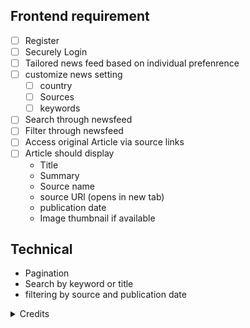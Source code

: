 ## Frontend requirement

- [ ] Register
- [ ] Securely Login
- [ ] Tailored news feed based on individual prefenrence
- [ ] customize news setting
  - [ ] country
  - [ ] Sources
  - [ ] keywords
- [ ] Search through newsfeed
- [ ] Filter through newsfeed
- [ ] Access original Article via source links
- [ ] Article should display
  - Title
  - Summary
  - Source name
  - source URl (opens in new tab)
  - publication date
  - Image thumbnail if available

## Technical

- Pagination
- Search by keyword or title
- filtering by source and publication date

<details>
<summary>Credits</summary>
<ul>
<li> https://materializecss.com/ </li>
<li> https://adbeus.com/ </li>
</ul>
</details>
